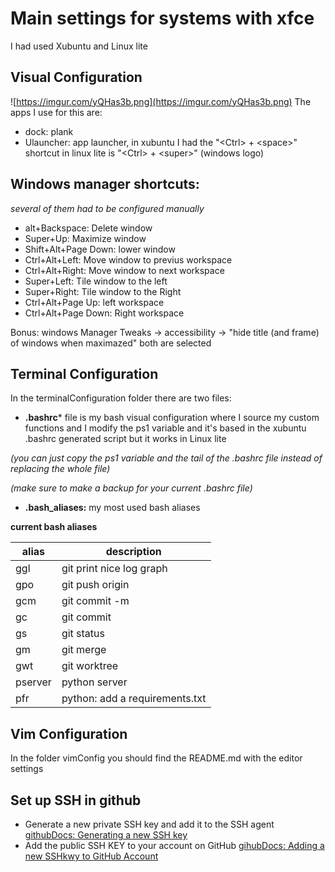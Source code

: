 # Main settings for systems with xfce

I had used Xubuntu and Linux lite

## Visual Configuration
![https://imgur.com/yQHas3b.png](https://imgur.com/yQHas3b.png)
The apps I use for this are:
- dock: plank
- Ulauncher: app launcher, in xubuntu I had the "\<Ctrl> + \<space>" shortcut in linux lite is "\<Ctrl> + \<super>" (windows logo)

## Windows manager shortcuts:
*several of them had to be configured manually*

- alt+Backspace: Delete window
- Super+Up: Maximize window
- Shift+Alt+Page Down: lower window
- Ctrl+Alt+Left: Move window to previus workspace
- Ctrl+Alt+Right: Move window to next workspace
- Super+Left: Tile window to the left
- Super+Right: Tile window to the Right
- Ctrl+Alt+Page Up: left workspace
- Ctrl+Alt+Page Down: Right workspace

Bonus: windows Manager Tweaks -> accessibility -> "hide title (and frame) of windows when maximazed" both are selected

## Terminal Configuration
In the terminalConfiguration folder there are two files:
- **.bashrc*** file is my bash visual configuration where I source my custom functions and I modify the ps1 variable and it's based in the xubuntu .bashrc generated script but it works in Linux lite

*(you can just copy the ps1 variable and the tail of the .bashrc file instead of replacing the whole file)*
  
*(make sure to make a backup for your current .bashrc file)*

- **.bash_aliases:** my most used bash aliases

**current bash aliases**

|alias|description  |
|--|--|
|ggl|git print nice log graph
|gpo|git push origin|
|gcm| git commit -m|
|gc| git commit|
|gs|git status|
|gm|git merge|
|gwt|git worktree|
|pserver|python server|
|pfr|python: add a requirements.txt|

## Vim Configuration
In the folder vimConfig you should find the README.md with the editor settings

## Set up SSH in github 

- Generate a new private SSH key and add it to the SSH agent
[githubDocs: Generating a new SSH key](https://docs.github.com/en/authentication/connecting-to-github-with-ssh/generating-a-new-ssh-key-and-adding-it-to-the-ssh-agent)
- Add the public SSH KEY to your account on GitHub
[gihubDocs: Adding a new SSHkwy to GitHub Account](https://docs.github.com/en/authentication/connecting-to-github-with-ssh/adding-a-new-ssh-key-to-your-github-account)
